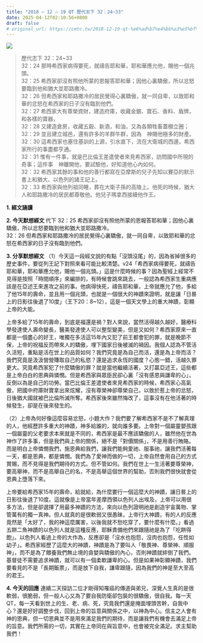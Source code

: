 ```yaml
---
title: "2018 – 12 – 19 QT 歷代志下 32：24~33"
date: 2025-04-12T02:10:56+0800
draft: false
# original_url: https://cmtc.tw/2018-12-19-qt-%e6%ad%b7%e4%bb%a3%e5%bf%97%e4%b8%8b-32%ef%bc%9a2433
---
```


![](/images/qt.jpg)
> 歷代志下 32：24\~33  
> 32：24 那時希西家病得要死，就禱告耶和華，耶和華應允他，賜他一個兆頭。  
> 32：25 希西家卻沒有照他所蒙的恩報答耶和華；因他心裏驕傲，所以忿怒要臨到他和猶大並耶路撒冷。  
> 32：26 但希西家和耶路撒冷的居民覺得心裏驕傲，就一同自卑，以致耶和華的忿怒在希西家的日子沒有臨到他們。  
> 32：27 希西家大有尊榮資財，建造府庫，收藏金銀、寶石、香料、盾牌，和各樣的寶器，  
> 32：28 又建造倉房，收藏五穀、新酒，和油，又為各類牲畜蓋棚立圈；  
> 32：29 並且建立城邑，還有許多的羊群牛群，因為　神賜他極多的財產。  
> 32：30 這希西家也塞住基訓的上源，引水直下，流在大衛城的西邊。希西家所行的事盡都亨通。  
> 32：31 惟有一件事，就是巴比倫王差遣使者來見希西家，訪問國中所現的奇事；這件事　神離開他，要試驗他，好知道他心內如何。  
> 32：32 希西家其餘的事和他的善行都寫在亞摩斯的兒子先知以賽亞的默示書上和猶大、以色列的諸王記上。  
> 32：33 希西家與他列祖同睡，葬在大衛子孫的高陵上。他死的時候，猶大人和耶路撒冷的居民都尊敬他。他兒子瑪拿西接續他作王。

**1. 經文誦讀**

**2.  今天默想經文**
代下 32：25 希西家卻沒有照他所蒙的恩報答耶和華；因他心裏驕傲，所以忿怒要臨到他和猶大並耶路撒冷。  
32：26 但希西家和耶路撒冷的居民覺得心裏驕傲，就一同自卑，以致耶和華的忿怒在希西家的日子沒有臨到他們。

**3. 分享默想經文**
（1）今天這一段經文說的有點「沒頭沒尾」的，因為省掉很多的歷史事件，要從列王記下對照來看可能比較清楚。v24「希西家病得要死，就禱告耶和華，耶和華應允他，賜他一個兆頭。」這是什麼時候的事？因為聖經上經常不見得是按照「時間順序」來編排的，有時候會跳來跳去，一般認為希西家生重病應該是在亞述王來進攻之前的事。他病得快死，禱告耶和華，上帝就應允了他，多給了他15年的壽命，並且用一個兆頭，也就是一個很大的神蹟來證明，就是讓「日晷上的日影往後退了10度」（王下20：8\~12），這是一個天文學上的重大神蹟，彰顯上帝的大能。

上帝多給了15年的壽命，到底是福還是禍？對人來說，當然活得越久越好，醫療科學發達使人壽命變長，醫美發達使人可以整型變美，但是又如何？希西家原來一直都是一個盡心的好王，唯獨在多活這15年內又犯了前王都會犯的罪，就是晚節不保，上帝的祝福反而帶來人的驕傲，埋下國家日後被滅的禍因。我個人認為不管活久活短，重點是活在世上的品質如何？我們究竟是為自己而活，還是為上帝而活？我們究竟是汲汲營營賺取自己的私慾？還是追求永恆的國度？心態一錯，活越久罪更大。究竟希西家犯了什麼驕傲的罪？就是當他繼續活著，又打贏亞述王，這些都是上帝白白的恩典與憐憫。但是希西家與眾臣民卻心裏「沒有感恩與謙卑的心」，反倒以為是自己的功勞。當巴比倫王差遣使者來見希西家的時候，希西家心高氣傲，把國中府庫財寶拿出來炫耀，沒有尊榮神卻尊榮自己，以致於惹上帝的忿怒，日後猶大國就被巴比倫所滅所奪。希西家後來雖然悔改了，這事沒有在他活著的時候發生，卻是在後來發生的。

（2）上帝為何好像這麼容易忿怒，小題大作？我們要了解希西家不是不了解真理的人，他經歷許多重大的神蹟，神多給誰的，就向誰多要。上帝對一個屬靈嬰孩跟一個屬靈的父老要求本來就是不同的，希西家是最不應該驕傲的人，雖然他在世為神作了許多事，但是我們與上帝的關係，絕不是「對價關係」，不是用善行賄賂。而是明白上帝憐憫我們，施恩典給我們，讓我們能夠愛祂、服事祂，讓我們活著每一天，都是恩典，都是憐憫。我們為了愛神而做的一切，上帝自然會用自己的方式賞賜，而不見得是我們期待的方式。但不管如何。我們在世上一生活著要尊榮神，要高舉神，而不是高舉自己的名，不是高舉這個世界的幫助，否則我們很快就會從恩典上墮落下來。

上帝要給希西家15年的壽命，給就給，為什麼要行一個這麼大的神蹟，讓日晷上的日影往後退了10度。這就像是上帝當年差摩西領以色列人出埃及，上帝可以用很多方法，但是卻選擇了用最多神蹟的方法，來向以色列證明祂是創造宇宙萬物、掌管萬有的獨一真神。但人就真的是很軟弱又很愚昧，上帝行大神蹟，有的人的反應竟然是「太好了，我的神這麼厲害，以後我就不愁吃穿了，要什麼有什麼。」看過五餅二魚神蹟的以色列人就是這種反應，耶穌責備他們來跟隨祂是為了「吃餅得飽」。以色列人看過上帝的大作為，反應卻是「沒水也抱怨，沒肉也抱怨，任性如幼子」。希西家經歷了這麼大的神蹟，神蹟是為了要叫人「敬畏神、尊榮神、順服神」，而不是為了餵養我們無止境的貪婪與驕傲的內心，否則神蹟就絆倒了我們。基督徒不需要追求神蹟，就可以有一個柔軟謙卑的心。但是如果神彰顯神蹟，我們要看見的不是「長期飯票」，而是放下自我，謙卑跟隨，因為我們的神是至大至高的君王。

**4. 今天的回應**
連續二天探訪二位才剛得知罹癌的傳道與弟兄，深覺人生真的是很軟弱，很脆弱，但一般人心又為了要自我防衛卻包裝的很驕傲，很自我。每一天QT，每一天看到世上的生、老、病、死，究竟我們還是掩面埋頭苦幹，自我中心？還是好好調整步伐，回到上帝的旨意與關係之中，以神為中心。信主之人會有神的恩典，但一切恩典並不是用來滿足我們的期待，而是讓我們有機會去滿足上帝的旨意。我們所需的一切，其實在上帝同在與旨意中，也會被完全滿足。求主幫助我們！
